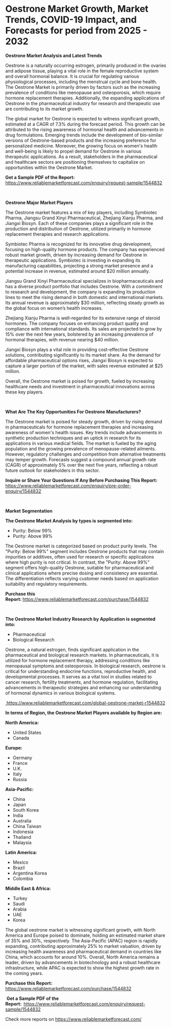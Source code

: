 <p><h1>Oestrone Market Growth, Market Trends, COVID-19 Impact, and Forecasts for period from 2025 - 2032</h1></p><p><strong>Oestrone Market Analysis and Latest Trends</strong></p>
<p><p>Oestrone is a naturally occurring estrogen, primarily produced in the ovaries and adipose tissue, playing a vital role in the female reproductive system and overall hormonal balance. It is crucial for regulating various physiological processes, including the menstrual cycle and bone health. The Oestrone Market is primarily driven by factors such as the increasing prevalence of conditions like menopause and osteoporosis, which require hormone replacement therapies. Additionally, the expanding applications of Oestrone in the pharmaceutical industry for research and therapeutic use are contributing to its market growth.</p><p>The global market for Oestrone is expected to witness significant growth, estimated at a CAGR of 7.3% during the forecast period. This growth can be attributed to the rising awareness of hormonal health and advancements in drug formulations. Emerging trends include the development of bio-similar versions of Oestrone-based products and the increasing preference for personalized medicine. Moreover, the growing focus on women's health and well-being is likely to propel demand for Oestrone in various therapeutic applications. As a result, stakeholders in the pharmaceutical and healthcare sectors are positioning themselves to capitalize on opportunities within the Oestrone Market.</p></p>
<p><strong>Get a Sample PDF of the Report:&nbsp;</strong> <a href="https://www.reliablemarketforecast.com/enquiry/request-sample/1544832?utm_campaign=2778&utm_medium=2&utm_source=Github&utm_content=ia&utm_term=31032025&utm_id=oestrone">https://www.reliablemarketforecast.com/enquiry/request-sample/1544832</a></p>
<p>&nbsp;</p>
<p><strong>Oestrone Major Market Players</strong></p>
<p><p>The Oestrone market features a mix of key players, including Symbiotec Pharma, Jiangsu Grand Xinyi Pharmaceutical, Zhejiang Xianju Pharma, and Jiangxi Biosyn. Each of these companies plays a significant role in the production and distribution of Oestrone, utilized primarily in hormone replacement therapies and research applications.</p><p>Symbiotec Pharma is recognized for its innovative drug development, focusing on high-quality hormone products. The company has experienced robust market growth, driven by increasing demand for Oestrone in therapeutic applications. Symbiotec is investing in expanding its manufacturing capabilities, projecting a strong market presence and a potential increase in revenue, estimated around $20 million annually.</p><p>Jiangsu Grand Xinyi Pharmaceutical specializes in biopharmaceuticals and has a diverse product portfolio that includes Oestrone. With a commitment to research and development, the company is expanding its production lines to meet the rising demand in both domestic and international markets. Its annual revenue is approximately $30 million, reflecting steady growth as the global focus on women’s health increases.</p><p>Zhejiang Xianju Pharma is well-regarded for its extensive range of steroid hormones. The company focuses on enhancing product quality and compliance with international standards. Its sales are projected to grow by 15% over the next few years, bolstered by an increasing prevalence of hormonal therapies, with revenue nearing $40 million.</p><p>Jiangxi Biosyn plays a vital role in providing cost-effective Oestrone solutions, contributing significantly to its market share. As the demand for affordable pharmaceutical options rises, Jiangxi Biosyn is expected to capture a larger portion of the market, with sales revenue estimated at $25 million.</p><p>Overall, the Oestrone market is poised for growth, fueled by increasing healthcare needs and investment in pharmaceutical innovations across these key players.</p></p>
<p>&nbsp;</p>
<p><strong>What Are The Key Opportunities For Oestrone Manufacturers?</strong></p>
<p><p>The Oestrone market is poised for steady growth, driven by rising demand in pharmaceuticals for hormone replacement therapies and increasing awareness of women's health issues. Key trends include advancements in synthetic production techniques and an uptick in research for its applications in various medical fields. The market is fueled by the aging population and the growing prevalence of menopause-related ailments. However, regulatory challenges and competition from alternative treatments may temper growth. Forecasts suggest a compound annual growth rate (CAGR) of approximately 5% over the next five years, reflecting a robust future outlook for stakeholders in this sector.</p></p>
<p><strong>Inquire or Share Your Questions If Any Before Purchasing This Report:</strong> <a href="https://www.reliablemarketforecast.com/enquiry/pre-order-enquiry/1544832?utm_campaign=2778&utm_medium=2&utm_source=Github&utm_content=ia&utm_term=31032025&utm_id=oestrone">https://www.reliablemarketforecast.com/enquiry/pre-order-enquiry/1544832</a></p>
<p>&nbsp;</p>
<p><strong>Market Segmentation</strong></p>
<p><strong>The Oestrone Market Analysis by types is segmented into:</strong></p>
<p><ul><li>Purity: Below 99%</li><li>Purity: Above 99%</li></ul></p>
<p><p>The Oestrone market is categorized based on product purity levels. The "Purity: Below 99%" segment includes Oestrone products that may contain impurities or additives, often used for research or specific applications where high purity is not critical. In contrast, the "Purity: Above 99%" segment offers high-quality Oestrone, suitable for pharmaceutical and clinical applications where precise dosing and consistency are essential. The differentiation reflects varying customer needs based on application suitability and regulatory requirements.</p></p>
<p><strong>Purchase this Report:&nbsp;</strong><a href="https://www.reliablemarketforecast.com/purchase/1544832?utm_campaign=2778&utm_medium=2&utm_source=Github&utm_content=ia&utm_term=31032025&utm_id=oestrone">https://www.reliablemarketforecast.com/purchase/1544832</a></p>
<p>&nbsp;</p>
<p><strong>The Oestrone Market Industry Research by Application is segmented into:</strong></p>
<p><ul><li>Pharmaceutical</li><li>Biological Research</li></ul></p>
<p><p>Oestrone, a natural estrogen, finds significant application in the pharmaceutical and biological research markets. In pharmaceuticals, it is utilized for hormone replacement therapy, addressing conditions like menopausal symptoms and osteoporosis. In biological research, oestrone is critical for understanding endocrine functions, reproductive health, and developmental processes. It serves as a vital tool in studies related to cancer research, fertility treatments, and hormone regulation, facilitating advancements in therapeutic strategies and enhancing our understanding of hormonal dynamics in various biological systems.</p></p>
<p><a href="https://www.reliablemarketforecast.com/global-oestrone-market-r1544832?utm_campaign=2778&utm_medium=2&utm_source=Github&utm_content=ia&utm_term=31032025&utm_id=oestrone">&nbsp;https://www.reliablemarketforecast.com/global-oestrone-market-r1544832</a></p>
<p><strong>In terms of Region, the Oestrone Market Players available by Region are:</strong></p>
<p>
    <p> <strong> North America: </strong>
        <ul>
            <li>United States</li>
            <li>Canada</li>
        </ul>
        </p> 
    <p> <strong> Europe: </strong>
        <ul>
            <li>Germany</li>
            <li>France</li>
            <li>U.K.</li>
            <li>Italy</li>
            <li>Russia</li>
        </ul>
        </p> 
    <p> <strong> Asia-Pacific: </strong>
        <ul>
            <li>China</li>
            <li>Japan</li>
            <li>South Korea</li>
            <li>India</li>
            <li>Australia</li>
            <li>China Taiwan</li>
            <li>Indonesia</li>
            <li>Thailand</li>
            <li>Malaysia</li>
        </ul>
        </p> 
    <p> <strong> Latin America: </strong>
        <ul>
            <li>Mexico</li>
            <li>Brazil</li>
            <li>Argentina Korea</li>
            <li>Colombia</li>
        </ul>
        </p> 
    <p> <strong> Middle East & Africa: </strong>
        <ul>
            <li>Turkey</li>
            <li>Saudi</li>
            <li>Arabia</li>
            <li>UAE</li>
            <li>Korea</li>
        </ul>
    </p>
    </p>
<p><p>The global oestrone market is witnessing significant growth, with North America and Europe poised to dominate, holding an estimated market share of 35% and 30%, respectively. The Asia-Pacific (APAC) region is rapidly expanding, contributing approximately 25% to market valuation, driven by increasing health awareness and pharmaceutical demand in countries like China, which accounts for around 10%. Overall, North America remains a leader, driven by advancements in biotechnology and a robust healthcare infrastructure, while APAC is expected to show the highest growth rate in the coming years.</p></p>
<p><strong>Purchase this Report: </strong><a href="https://www.reliablemarketforecast.com/purchase/1544832?utm_campaign=2778&utm_medium=2&utm_source=Github&utm_content=ia&utm_term=31032025&utm_id=oestrone">https://www.reliablemarketforecast.com/purchase/1544832</a></p>
<p>&nbsp;<strong>Get a Sample PDF of the Report:&nbsp;&nbsp;</strong><a href="https://www.reliablemarketforecast.com/enquiry/request-sample/1544832?utm_campaign=2778&utm_medium=2&utm_source=Github&utm_content=ia&utm_term=31032025&utm_id=oestrone">https://www.reliablemarketforecast.com/enquiry/request-sample/1544832</a></p>
<p><strong></strong></p>
<p>Check more reports on <a href="https://www.reliablemarketforecast.com/?utm_campaign=2778&utm_medium=2&utm_source=Github&utm_content=ia&utm_term=31032025&utm_id=oestrone">https://www.reliablemarketforecast.com/</a></p>